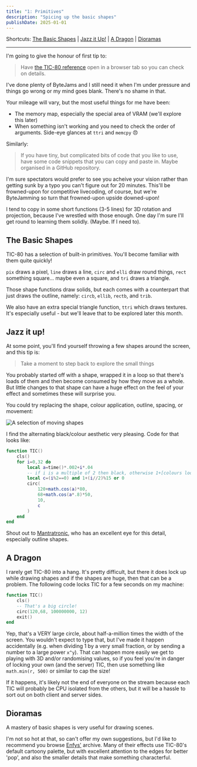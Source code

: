 ```yaml
---
title: "1: Primitives"
description: "Spicing up the basic shapes"
publishDate: 2025-01-01
---
```

Shortcuts:
[The Basic Shapes](#the-basic-shapes)
| [Jazz it Up!](#jazz-it-up)
| [A Dragon](#a-dragon)
| [Dioramas](#dioramas)

---

I'm going to give the honour of first tip to:

> Have [the TIC-80 reference](https://tic80.com/learn) open in a browser tab so you can check on details.

I've done plenty of ByteJams and I still need it when I'm under pressure and things go wrong or my mind goes blank. There's no shame in that.

Your mileage will vary, but the most useful things for me have been:

- The memory map, especially the special area of VRAM (we'll explore this later)
- When something isn't working and you need to check the order of arguments. Side-eye glances at `ttri` and `memcpy` 😠

Similarly:

> If you have tiny, but complicated bits of code that you like to use, have some code snippets that you can copy and paste in. Maybe organised in a GitHub repository.

I'm sure spectators would prefer to see you acheive your vision rather than getting sunk by a typo you can't figure out for 20 minutes. This'll be frowned-upon for competitive livecoding, of course, but we're ByteJamming so turn that frowned-upon upside downed-upon!

I tend to copy in some short functions (3-5 lines) for 3D rotation and projection, because I've wrestled with those enough. One day I'm sure I'll get round to learning them solidly. (Maybe. If I need to).

## The Basic Shapes

TIC-80 has a selection of built-in primitives. You'll become familiar with them quite quickly!

`pix` draws a pixel, `line` draws a line, `circ` and `elli` draw round things, `rect` something square... maybe even a square, and `tri` draws a triangle.

Those shape functions draw solids, but each comes with a counterpart that just draws the outline, namely: `circb`, `ellib`, `rectb`, and `trib`.

We also have an extra special triangle function, `ttri` which draws textures. It's especially useful - but we'll leave that to be explored later this month.

## Jazz it up!

At some point, you'll find yourself throwing a few shapes around the screen, and this tip is:

> Take a moment to step back to explore the small things

You probably started off with a shape, wrapped it in a loop so that there's loads of them and then become consumed by how they move as a whole. But little changes to that shape can have a huge effect on the feel of your effect and sometimes these will surprise you.

You could try replacing the shape, colour application, outline, spacing, or movement:

![A selection of moving shapes](/image/1/primitives-style.gif)

I find the alternating black/colour aesthetic very pleasing. Code for that looks like:

```lua
function TIC()
	cls()
	for i=0,32 do
		local a=time()*.002+i*.04
        -- if i is a multiple of 2 then black, otherwise 1+[colours looped]
		local c=(i%2==0) and 1+(i//2)%15 or 0
		circ(
			120+math.cos(a)*80,
			68+math.cos(a*.8)*50,
			10,
			c
		)
	end
end
```

Shout out to [Mantratronic](https://livecode.demozoo.org/performer/Mantratronic.html#mc), who has an excellent eye for this detail, especially outline shapes.

## A Dragon

I rarely get TIC-80 into a hang. It's pretty difficult, but there it does lock up while drawing shapes and if the shapes are huge, then that can be a problem. The following code locks TIC for a few seconds on my machine:

```lua
function TIC()
	cls()
    -- That's a big circle!
	circ(120,68, 100000000, 12)
	exit()
end
```

Yep, that's a VERY large circle, about half-a-million times the width of the screen. You wouldn't expect to type that, but I've made it happen accidentally (e.g. when dividing 1 by a very small fraction, or by sending a number to a large power `x^y`). That can happen more easily we get to playing with 3D and/or randomising values, so if you feel you're in danger of locking your own (and the server) TIC, then use something like `math.min(r, 500)` or similar to cap the size!

If it happens, it's likely not the end of everyone on the stream because each TIC will probably be CPU isolated from the others, but it will be a hassle to sort out on both client and server sides.

## Dioramas

A mastery of basic shapes is very useful for drawing scenes.

I'm not so hot at that, so can't offer my own suggestions, but I'd like to recommend you browse [Enfys'](https://livecode.demozoo.org/performer/T%25C3%25B4Bach.html#mc) archive. Many of their effects use TIC-80's default cartoony palette, but with excellent attention to the edges for better 'pop', and also the smaller details that make something characterful.